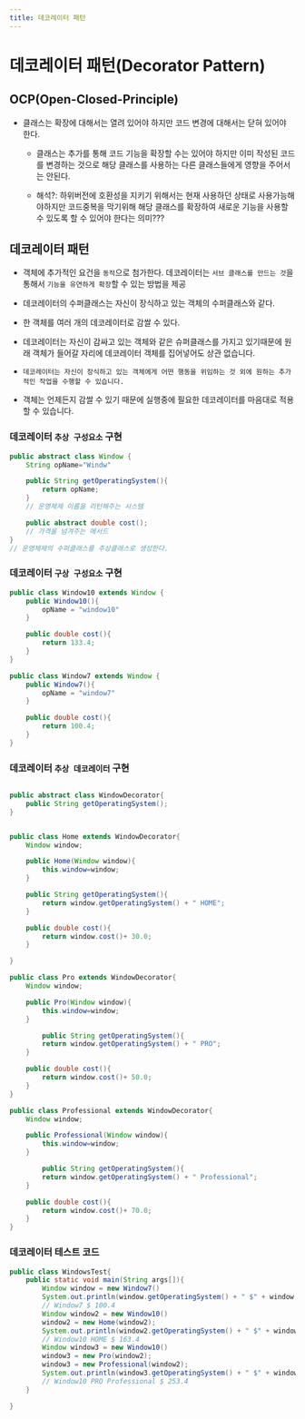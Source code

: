 ```yaml
---
title: 데코레이터 패턴
---
```


# 데코레이터 패턴(Decorator Pattern)

## OCP(Open-Closed-Principle)
- 클래스는 확장에 대해서는 열려 있어야 하지만 코드 변경에 대해서는 닫혀 있어야 한다.
    - 클래스는 추가를 통해 코드 기능을 확장할 수는 있어야 하지만 이미 작성된 코드를 변경하는 것으로 해당 클래스를 사용하는 다른 클래스들에게 영향을 주어서는 안된다. 
    
    - 해석?: 하위버전에 호환성을 지키기 위해서는 현재 사용하던 상태로 사용가능해야하지만 코드중복을 막기위해 해당 클래스를 확장하여 새로운 기능을 사용할 수 있도록 할 수 있어야 한다는 의미???


## 데코레이터 패턴
- 객체에 추가적인 요건을 `동적`으로 첨가한다. 데코레이터는 `서브 클래스를 만드는 것`을 통해서 `기능을 유연하게 확장`할 수 있는 방법을 제공


- 데코레이터의 수퍼클래스는 자신이 장식하고 있는 객체의 수퍼클래스와 같다.
- 한 객체를 여러 개의 데코레이터로 감쌀 수 있다.
- 데코레이터는 자신이 감싸고 있는 객체와 같은 슈퍼클래스를 가지고 있기때문에 원래 객체가 들어갈 자리에 데코레이터 객체를 집어넣어도 상관 없습니다.
- `데코레이터는 자신이 장식하고 있는 객체에게 어떤 행동을 위임하는 것 외에 원하는 추가적인 작업을 수행할 수 있습니다.`
- 객체는 언제든지 감쌀 수 있기 때문에 실행중에 필요한 데코레이터를 마음대로 적용할 수 있습니다.

### 데코레이터 `추상 구성요소` 구현

```java
public abstract class Window {
    String opName="Windw"

    public String getOperatingSystem(){
        return opName;
    }
    // 운영체제 이름을 리턴해주는 시스템

    public abstract double cost();
    // 가격을 넘겨주는 메서드
}
// 운영체제의 수퍼클래스를 추상클래스로 생성한다.
```

### 데코레이터 `구상 구성요소` 구현

```java
public class Window10 extends Window {
    public Window10(){
        opName = "window10"
    }

    public double cost(){
        return 133.4;
    }
}

public class Window7 extends Window {
    public Window7(){
        opName = "window7"
    }

    public double cost(){
        return 100.4;
    }
}

```

### 데코레이터 `추상 데코레이터` 구현

```java

public abstract class WindowDecorator{
    public String getOperatingSystem();
}


public class Home extends WindowDecorator{
    Window window;

    public Home(Window window){
        this.window=window;
    }

    public String getOperatingSystem(){
        return window.getOperatingSystem() + " HOME";
    }

    public double cost(){
        return window.cost()+ 30.0;
    }

}

public class Pro extends WindowDecorator{
    Window window;

    public Pro(Window window){
        this.window=window;
    }

        public String getOperatingSystem(){
        return window.getOperatingSystem() + " PRO";
    }

    public double cost(){
        return window.cost()+ 50.0;
    }
}

public class Professional extends WindowDecorator{
    Window window;

    public Professional(Window window){
        this.window=window;
    }

        public String getOperatingSystem(){
        return window.getOperatingSystem() + " Professional";
    }

    public double cost(){
        return window.cost()+ 70.0;
    }
}
```


### 데코레이터 테스트 코드

```java
public class WindowsTest{
    public static void main(String args[]){
        Window window = new Window7()
        System.out.println(window.getOperatingSystem() + " $" + window.cost());
        // Window7 $ 100.4
        Window window2 = new Window10()
        window2 = new Home(window2);
        System.out.println(window2.getOperatingSystem() + " $" + window2.cost());
        // Window10 HOME $ 163.4
        Window window3 = new Window10()
        window3 = new Pro(window2);
        window3 = new Professional(window2);
        System.out.println(window3.getOperatingSystem() + " $" + window3.cost());
        // Window10 PRO Professional $ 253.4
    }

}

```